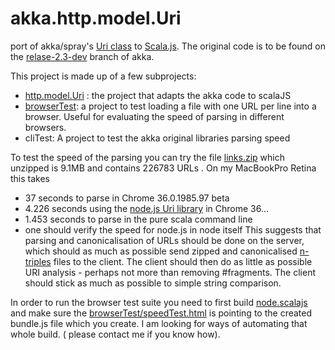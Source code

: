 akka.http.model.Uri
===================

port of akka/spray's [Uri class](http://doc.akka.io/api/akka-stream-and-http-experimental/0.4/#akka.http.model.Uri) to [Scala.js](http://www.scala-js.org/). The original code is to be found on the [relase-2.3-dev](https://github.com/akka/akka/blob/release-2.3-dev/akka-http-core/src/main/scala/akka/http/model/Uri.scala) branch of akka.

This project is made up of a few subprojects:
 * [http.model.Uri](Uri) : the project that adapts the akka code to scalaJS
 * [browserTest](browserTest): a project to test loading a file with one URL per line into a browser. Useful for evaluating the speed of parsing in different browsers. 
 * cliTest: A project to test the akka original libraries parsing speed

To test the speed of the parsing you can try the file [links.zip](https://code.google.com/p/whalebot/downloads/detail?name=links.zip) which unzipped is 9.1MB and contains 226783 URLs . On my MacBookPro Retina this takes 
 * 37 seconds to parse in Chrome 36.0.1985.97 beta
 * 4.226 seconds using the [node.js Uri library](https://github.com/bblfish/node.scalajs)  in Chrome 36...
 * 1.453 seconds to parse in the pure scala command line
 * one should verify the speed for node.js in node itself
This suggests that parsing and canonicalisation of URLs should be done on the server, which should as much as possible send zipped and canonicalised [n-triples](http://www.w3.org/TR/n-triples/) files to the client. The client should then do as little as possible URI analysis - perhaps not more than removing #fragments. The client should stick as much as possible to simple string comparison.

In order to run the browser test suite you need to first build [node.scalajs](https://github.com/bblfish/node.scalajs) and make sure the [browserTest/speedTest.html](browserTest/speedTest.html) is pointing to the created bundle.js file which you create. I am looking for ways of automating that whole build. ( please contact me if you know how).
